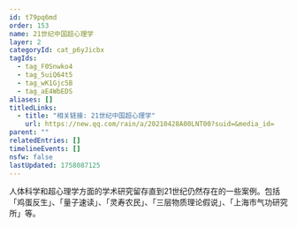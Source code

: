 ```yaml
---
id: t79pq6md
order: 153
name: 21世纪中国超心理学
layer: 2
categoryId: cat_p6yJicbx
tagIds:
  - tag_F0Snwko4
  - tag_5uiQ64t5
  - tag_wK1Gjc5B
  - tag_aE4WbEDS
aliases: []
titledLinks:
  - title: "相关链接: 21世纪中国超心理学"
    url: https://new.qq.com/rain/a/20210428A00LNT00?suid=&media_id=
parent: ""
relatedEntries: []
timelineEvents: []
nsfw: false
lastUpdated: 1758087125
---
```


人体科学和超心理学方面的学术研究留存直到21世纪仍然存在的一些案例。包括「鸡蛋反生」、「量子速读」、「灵寿农民」、「三层物质理论假说」、「上海市气功研究所」等。